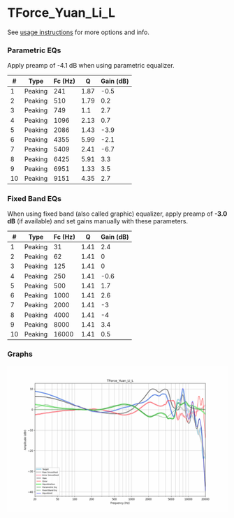 # TForce_Yuan_Li_L
See [usage instructions](https://github.com/jaakkopasanen/AutoEq#usage) for more options and info.

### Parametric EQs
Apply preamp of -4.1 dB when using parametric equalizer.

|   # | Type    |   Fc (Hz) |    Q |   Gain (dB) |
|-----|---------|-----------|------|-------------|
|   1 | Peaking |       241 | 1.87 |        -0.5 |
|   2 | Peaking |       510 | 1.79 |         0.2 |
|   3 | Peaking |       749 | 1.1  |         2.7 |
|   4 | Peaking |      1096 | 2.13 |         0.7 |
|   5 | Peaking |      2086 | 1.43 |        -3.9 |
|   6 | Peaking |      4355 | 5.99 |        -2.1 |
|   7 | Peaking |      5409 | 2.41 |        -6.7 |
|   8 | Peaking |      6425 | 5.91 |         3.3 |
|   9 | Peaking |      6951 | 1.33 |         3.5 |
|  10 | Peaking |      9151 | 4.35 |         2.7 |

### Fixed Band EQs
When using fixed band (also called graphic) equalizer, apply preamp of **-3.0 dB** (if available) and set gains manually with these parameters.

|   # | Type    |   Fc (Hz) |    Q |   Gain (dB) |
|-----|---------|-----------|------|-------------|
|   1 | Peaking |        31 | 1.41 |         2.4 |
|   2 | Peaking |        62 | 1.41 |         0   |
|   3 | Peaking |       125 | 1.41 |         0   |
|   4 | Peaking |       250 | 1.41 |        -0.6 |
|   5 | Peaking |       500 | 1.41 |         1.7 |
|   6 | Peaking |      1000 | 1.41 |         2.6 |
|   7 | Peaking |      2000 | 1.41 |        -3   |
|   8 | Peaking |      4000 | 1.41 |        -4   |
|   9 | Peaking |      8000 | 1.41 |         3.4 |
|  10 | Peaking |     16000 | 1.41 |         0.5 |

### Graphs
![](./TForce_Yuan_Li_L.png)
